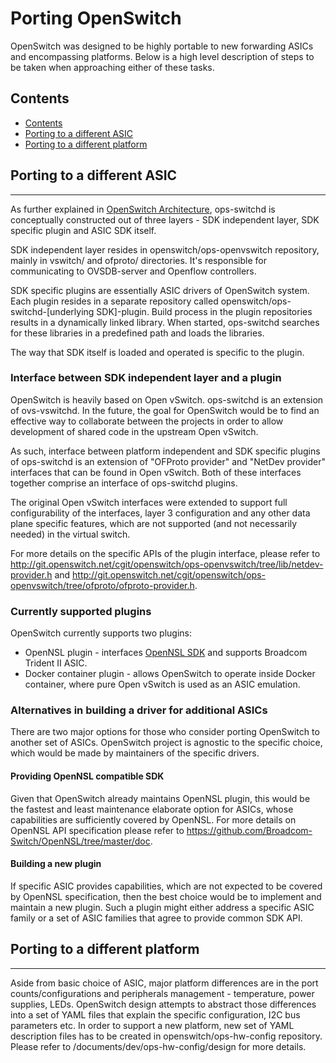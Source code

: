 Porting OpenSwitch
==================
OpenSwitch was designed to be highly portable to new forwarding ASICs and encompassing platforms.
Below is a high level description of steps to be taken when approaching either of these tasks.

## Contents
- [Contents](#contents)
- [Porting to a different ASIC](#porting_to_a_different_asic)
- [Porting to a different platform](#porting_to_a_different_platform)

## Porting to a different ASIC
------------------------------
As further explained in [OpenSwitch Architecture](/documents/user/architecture),
ops-switchd is conceptually constructed out of three layers -
SDK independent layer, SDK specific plugin and ASIC SDK itself.

SDK independent layer resides in openswitch/ops-openvswitch repository, mainly in vswitch/  and ofproto/ directories.
It's responsible for communicating to OVSDB-server and Openflow controllers.

SDK specific plugins are essentially ASIC drivers of OpenSwitch system.
Each plugin resides in a separate repository called openswitch/ops-switchd-[underlying SDK]-plugin.
Build process in the plugin repositories results in a dynamically linked library.
When started, ops-switchd searches for these libraries in a predefined path and loads the libraries.

The way that SDK itself is loaded and operated is specific to the plugin.

### Interface between SDK independent layer and a plugin ###
OpenSwitch is heavily based on Open vSwitch. ops-switchd is an extension of ovs-vswitchd.
In the future, the goal for OpenSwitch would be to find an effective way to collaborate
between the projects in order to allow development of shared code in the upstream Open vSwitch.

As such, interface between platform independent and SDK specific plugins of ops-switchd is an
extension of "OFProto provider" and "NetDev provider" interfaces that can be found in Open vSwitch.
Both of these interfaces together comprise an interface of ops-switchd plugins.

The original Open vSwitch interfaces were extended to support full configurability of the interfaces,
layer 3 configuration and any other data plane specific features, which are not supported
(and not necessarily needed) in the virtual switch.

For more details on the specific APIs of the plugin interface, please refer to
http://git.openswitch.net/cgit/openswitch/ops-openvswitch/tree/lib/netdev-provider.h
and http://git.openswitch.net/cgit/openswitch/ops-openvswitch/tree/ofproto/ofproto-provider.h.

### Currently supported plugins ###
OpenSwitch currently supports two plugins:
* OpenNSL plugin - interfaces [OpenNSL SDK](https://github.com/Broadcom-Switch/OpenNSL) and supports Broadcom Trident II ASIC.
* Docker container plugin - allows OpenSwitch to operate inside Docker container, where pure Open vSwitch is used as an ASIC emulation.

### Alternatives in building a driver for additional ASICs ###
There are two major options for those who consider porting OpenSwitch to another set of ASICs.
OpenSwitch project is agnostic to the specific choice, which would be made by maintainers of the specific drivers.

#### Providing OpenNSL compatible SDK ####
Given that OpenSwitch already maintains OpenNSL plugin, this would be the fastest and least maintenance elaborate option for ASICs,
whose capabilities are sufficiently covered by OpenNSL.
For more details on OpenNSL API specification please refer to https://github.com/Broadcom-Switch/OpenNSL/tree/master/doc.

#### Building a new plugin ####
If specific ASIC provides capabilities, which are not expected to be covered by OpenNSL specification,
then the best choice would be to implement and maintain a new plugin.
Such a plugin might either address a specific ASIC family or a set of ASIC families that agree to provide common SDK API.

## Porting to a different platform
----------------------------------
Aside from basic choice of ASIC, major platform differences are in the port counts/configurations and peripherals
management - temperature, power supplies, LEDs.
OpenSwitch design attempts to abstract those differences into a set of YAML files that explain the specific configuration,
I2C bus parameters etc.
In order to support a new platform, new set of YAML description files has to be created in openswitch/ops-hw-config repository.
Please refer to /documents/dev/ops-hw-config/design for more details.
